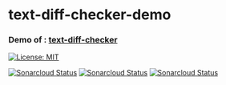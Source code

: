 # text-diff-checker-demo
### Demo of : [text-diff-checker](https://github.com/barrouh/TextDiffChecker)
[![License: MIT](https://img.shields.io/badge/License-MIT-yellow.svg)](https://opensource.org/licenses/MIT)

[![Sonarcloud Status](https://sonarcloud.io/api/project_badges/measure?project=barrouh_TextDiffCheckerDemo&metric=alert_status)](https://sonarcloud.io/dashboard?id=barrouh_TextDiffCheckerDemo) [![Sonarcloud Status](https://sonarcloud.io/api/project_badges/measure?project=barrouh_TextDiffCheckerDemo&metric=reliability_rating)](https://sonarcloud.io/dashboard?id=barrouh_TextDiffCheckerDemo) [![Sonarcloud Status](https://sonarcloud.io/api/project_badges/measure?project=barrouh_TextDiffCheckerDemo&metric=sqale_rating)](https://sonarcloud.io/dashboard?id=barrouh_TextDiffCheckerDemo) 
